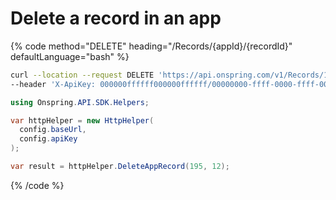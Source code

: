# Delete a record in an app

{% code method="DELETE" heading="/Records/{appId}/{recordId}" defaultLanguage="bash" %}

```bash
curl --location --request DELETE 'https://api.onspring.com/v1/Records/195/12' \
--header 'X-ApiKey: 000000ffffff000000ffffff/00000000-ffff-0000-ffff-000000000000'
```

```csharp
using Onspring.API.SDK.Helpers;

var httpHelper = new HttpHelper(
  config.baseUrl,
  config.apiKey
);

var result = httpHelper.DeleteAppRecord(195, 12);
```

{% /code %}
